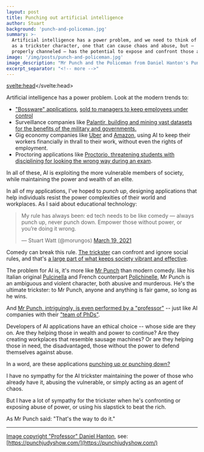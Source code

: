 ```yaml
---
layout: post
title: Punching out artificial intelligence
author: Stuart
background: 'punch-and-policeman.jpg'
summary: >-
  Artificial intelligence has a power problem, and we need to think of it
  as a trickster character, one that can cause chaos and abuse, but —
  properly channeled — has the potential to expose and confront those abuses
image: '/img/posts/punch-and-policeman.jpg'
image_description: "Mr Punch and the Policeman from Daniel Hanton's Punch and Judy show"
excerpt_separator: "<!-- more -->"
---
```

<svelte:head><script async src="https://platform.twitter.com/widgets.js" charset="utf-8"></script></svelte:head>

Artificial intelligence has a power problem. Look at the modern trends to:

 * ["Bossware" applications](https://www.eff.org/deeplinks/2020/06/inside-invasive-secretive-bossware-tracking-workers), 
   [sold to managers to keep employees under control](https://www.techradar.com/best/best-employee-monitoring-software)<!-- more -->
 * Surveillance companies like [Palantir, building and mining vast datasets for 
   the benefits of the military and governments.](https://www.theguardian.com/world/2017/jul/30/palantir-peter-thiel-cia-data-crime-police)
 * Gig economy companies like [Uber](https://www.dqindia.com/bizarre-case-uber-drivers-job-loss-faulty-artificial-intelligence-software/) and [Amazon](https://www.cnbc.com/2020/10/24/how-amazon-prevents-unions-by-surveilling-employee-activism.html), using AI to keep their workers
   financially in thrall to their work, without even the rights of employment.
 * Proctoring applications like [Proctorio, threatening 
   students with disciplining for 
   looking the wrong way during an exam](https://www.theverge.com/2020/10/22/21526792/proctorio-online-test-proctoring-lawsuit-universities-students-coronavirus).

In all of these, AI is exploiting the more vulnerable members of society, 
while maintaining the power and wealth of an elite. 

In all of my applications, I've hoped to *punch up*, designing applications that help individuals
resist the power complexities of their world and workplaces. As I said about 
educational technology:

<blockquote class="twitter-tweet"><p lang="en" dir="ltr">
  My rule has always been: ed tech needs to be like comedy — always punch up, never punch down. Empower those without power, or you’re doing it wrong.</p>&mdash; Stuart Watt (@morungos) <a href="https://twitter.com/morungos/status/1372709992919400450?ref_src=twsrc%5Etfw">March 19, 2021</a>
</blockquote>

Comedy can break this rule. [The trickster](https://www.thecanadianencyclopedia.ca/en/article/trickster) can
confront and ignore social rules, and that's [a large part of what keeps society
vibrant and effective](https://www.routledge.com/The-Trickster-and-the-System-Identity-and-agency-in-contemporary-society/Bassil-Morozow/p/book/9780415507943).

The problem for AI is, it's more like [Mr Punch](https://en.wikipedia.org/wiki/Punch_and_Judy) than modern comedy. like his
Italian original [Pulcinella](https://wepa.unima.org/en/pulcinella/) and 
French counterpart [Polichinelle](https://wepa.unima.org/en/polichinelle/), Mr Punch is an
ambiguous and violent character, both abusive and murderous. He's the ultimate trickster: to Mr Punch, anyone and anything is fair game, so long as he wins.

And [Mr Punch, intriguingly, is even performed by a "professor"](https://www.theguardian.com/money/2008/aug/23/workandcareers4) -- just like AI
companies with their ["team of PhDs"](https://www.elementai.com/press-room/element-ai-receives-10-academic-paper-acceptances-for-neurips-2020-conference). 

Developers of AI applications have an ethical choice -- whose side are they on.
Are they helping those in wealth and power to continue? Are they creating
workplaces that resemble sausage machines? Or are they helping those in need,
the disadvantaged, those without the power to defend themselves against abuse.

In a word, are these applications [punching up or punching down?](https://www.buzzfeednews.com/article/scaachikoul/why-punching-down-will-never-be-funny)

I have no sympathy for the AI trickster maintaining the power of those who
already have it, abusing the vulnerable, or simply acting as an agent of chaos.

But I have a lot of sympathy for the trickster when he's confronting or exposing 
abuse of power, or using his slapstick to beat the rich. 

As Mr Punch said: "That's the way to do it."

---

[Image copyright "Professor" Daniel Hanton](https://www.flickr.com/photos/16025290@N07/47945442361/), see: [https://punchjudyshow.com/](https://punchjudyshow.com/)